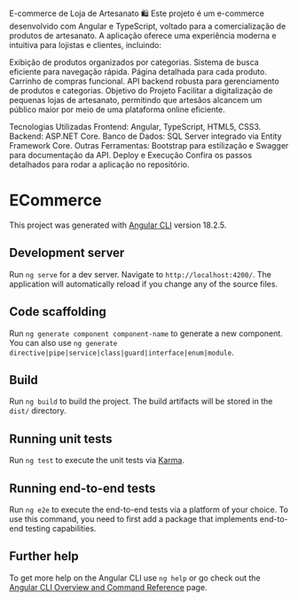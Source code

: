 E-commerce de Loja de Artesanato 🛍️
Este projeto é um e-commerce desenvolvido com Angular e TypeScript, voltado para a comercialização de produtos de artesanato. A aplicação oferece uma experiência moderna e intuitiva para lojistas e clientes, incluindo:

Exibição de produtos organizados por categorias.
Sistema de busca eficiente para navegação rápida.
Página detalhada para cada produto.
Carrinho de compras funcional.
API backend robusta para gerenciamento de produtos e categorias.
Objetivo do Projeto
Facilitar a digitalização de pequenas lojas de artesanato, permitindo que artesãos alcancem um público maior por meio de uma plataforma online eficiente.

Tecnologias Utilizadas
Frontend: Angular, TypeScript, HTML5, CSS3.
Backend: ASP.NET Core.
Banco de Dados: SQL Server integrado via Entity Framework Core.
Outras Ferramentas: Bootstrap para estilização e Swagger para documentação da API.
Deploy e Execução
Confira os passos detalhados para rodar a aplicação no repositório.


# ECommerce

This project was generated with [Angular CLI](https://github.com/angular/angular-cli) version 18.2.5.

## Development server

Run `ng serve` for a dev server. Navigate to `http://localhost:4200/`. The application will automatically reload if you change any of the source files.

## Code scaffolding

Run `ng generate component component-name` to generate a new component. You can also use `ng generate directive|pipe|service|class|guard|interface|enum|module`.

## Build

Run `ng build` to build the project. The build artifacts will be stored in the `dist/` directory.

## Running unit tests

Run `ng test` to execute the unit tests via [Karma](https://karma-runner.github.io).

## Running end-to-end tests

Run `ng e2e` to execute the end-to-end tests via a platform of your choice. To use this command, you need to first add a package that implements end-to-end testing capabilities.

## Further help

To get more help on the Angular CLI use `ng help` or go check out the [Angular CLI Overview and Command Reference](https://angular.dev/tools/cli) page.
